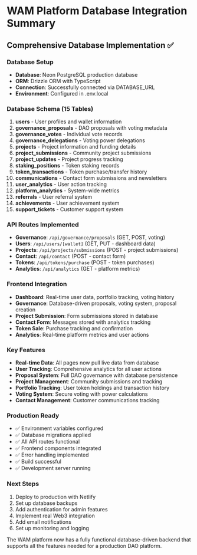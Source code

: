 # WAM Platform Database Integration Summary

## Comprehensive Database Implementation ✅

### Database Setup
- **Database**: Neon PostgreSQL production database
- **ORM**: Drizzle ORM with TypeScript
- **Connection**: Successfully connected via DATABASE_URL
- **Environment**: Configured in .env.local

### Database Schema (15 Tables)
1. **users** - User profiles and wallet information
2. **governance_proposals** - DAO proposals with voting metadata
3. **governance_votes** - Individual vote records
4. **governance_delegations** - Voting power delegations
5. **projects** - Project information and funding details
6. **project_submissions** - Community project submissions
7. **project_updates** - Project progress tracking
8. **staking_positions** - Token staking records
9. **token_transactions** - Token purchase/transfer history
10. **communications** - Contact form submissions and newsletters
11. **user_analytics** - User action tracking
12. **platform_analytics** - System-wide metrics
13. **referrals** - User referral system
14. **achievements** - User achievement system
15. **support_tickets** - Customer support system

### API Routes Implemented
- **Governance**: `/api/governance/proposals` (GET, POST, voting)
- **Users**: `/api/users/[wallet]` (GET, PUT - dashboard data)
- **Projects**: `/api/projects/submissions` (POST - project submissions)
- **Contact**: `/api/contact` (POST - contact form)
- **Tokens**: `/api/tokens/purchase` (POST - token purchases)
- **Analytics**: `/api/analytics` (GET - platform metrics)

### Frontend Integration
- **Dashboard**: Real-time user data, portfolio tracking, voting history
- **Governance**: Database-driven proposals, voting system, proposal creation
- **Project Submission**: Form submissions stored in database
- **Contact Form**: Messages stored with analytics tracking
- **Token Sale**: Purchase tracking and confirmation
- **Analytics**: Real-time platform metrics and user actions

### Key Features
- **Real-time Data**: All pages now pull live data from database
- **User Tracking**: Comprehensive analytics for all user actions
- **Proposal System**: Full DAO governance with database persistence
- **Project Management**: Community submissions and tracking
- **Portfolio Tracking**: User token holdings and transaction history
- **Voting System**: Secure voting with power calculations
- **Contact Management**: Customer communications tracking

### Production Ready
- ✅ Environment variables configured
- ✅ Database migrations applied
- ✅ All API routes functional
- ✅ Frontend components integrated
- ✅ Error handling implemented
- ✅ Build successful
- ✅ Development server running

### Next Steps
1. Deploy to production with Netlify
2. Set up database backups
3. Add authentication for admin features
4. Implement real Web3 integration
5. Add email notifications
6. Set up monitoring and logging

The WAM platform now has a fully functional database-driven backend that supports all the features needed for a production DAO platform.
